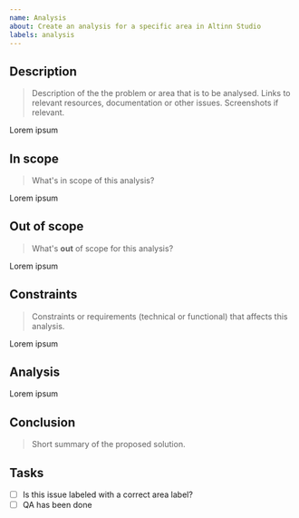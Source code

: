 ```yaml
---
name: Analysis
about: Create an analysis for a specific area in Altinn Studio
labels: analysis
---
```


## Description
> Description of the the problem or area that is to be analysed.
> Links to relevant resources, documentation or other issues. Screenshots if relevant.

Lorem ipsum

## In scope
> What's in scope of this analysis?

Lorem ipsum

## Out of scope
> What's **out** of scope for this analysis?

Lorem ipsum

## Constraints
> Constraints or requirements (technical or functional) that affects this analysis.

Lorem ipsum

## Analysis

Lorem ipsum

## Conclusion
> Short summary of the proposed solution.

## Tasks
- [ ] Is this issue labeled with a correct area label?
- [ ] QA has been done
